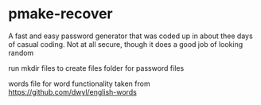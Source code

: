 # pmake-recover

A fast and easy password generator that was coded up in about thee days of casual coding. Not at all secure, though it does a good job of looking random

run mkdir files to create files folder for password files

words file for word functionality taken from https://github.com/dwyl/english-words